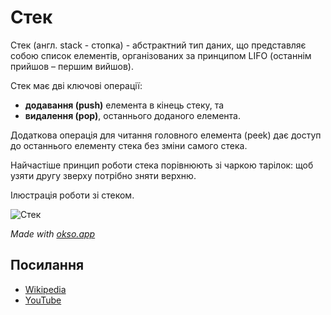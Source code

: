 # Стек

Стек (англ. stack - стопка) - абстрактний тип даних, що представляє собою
список елементів, організованих за принципом LIFO (останнім прийшов – першим вийшов).

Стек має дві ключові операції:
* **додавання (push)** елемента в кінець стеку, та
* **видалення (pop)**, останнього доданого елемента.

Додаткова операція для читання головного елемента (peek) дає доступ
до останнього елементу стека без зміни самого стека.

Найчастіше принцип роботи стека порівнюють зі чаркою тарілок: щоб узяти другу
зверху потрібно зняти верхню.

Ілюстрація роботи зі стеком.

![Стек](./images/stack.jpeg)

*Made with [okso.app](https://okso.app)*

## Посилання

- [Wikipedia](https://uk.wikipedia.org/wiki/%D0%A1%D1%82%D0%B5%D0%BA)
- [YouTube](https://www.youtube.com/watch?v=4jh1e1YCbYc)

